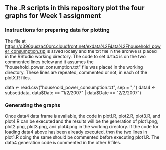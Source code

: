 ## The .R scripts in this repository plot the four graphs for Week 1 assignment

### Instructions for preparing data for plotting

The file at https://d396qusza40orc.cloudfront.net/exdata%2Fdata%2Fhousehold_power_consumption.zip is saved locally and the txt file in the archive is placed in the RStudio working directory.
The code to set data4 is on the two commented lines below and it assumes the "household_power_consumption.txt" file was placed in the working directory. These lines are repeated, commented or not, in each of the plotX.R files.

data <- read.csv("household_power_consumption.txt", sep = ";")
data4 <- subset(data, data$Date == "1/2/2007" | data$Date == "2/2/2007")

### Generating the graphs

Once data4 data frame is available, the code in plot1.R, plot2.R, plot3.R, and plot4.R can be executed and the results will be the generation of plot1.png, plot2.png, plot3.png, and plot4.png in the working directory.
If the code for loading data4 above has been already executed, then the two lines in plot1.R doing the same should be commented before executing plot1.R. The data4 generation code is commented in the other R files.